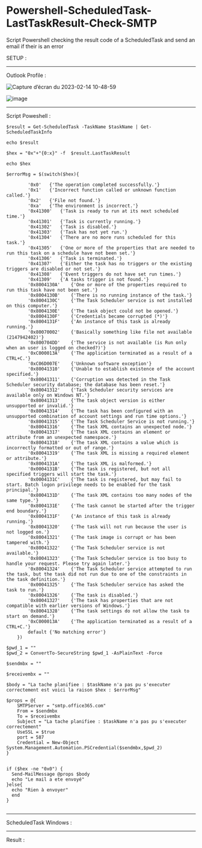 # Powershell-ScheduledTask-LastTaskResult-Check-SMTP
Script Powershell checking the result code of a ScheduledTask and send an email if their is an error


SETUP : 
________________________________________________________________________________________________________________

Outlook Profile :

![Capture d’écran du 2023-02-14 10-48-59](https://user-images.githubusercontent.com/103247504/218699741-52d595d5-9e3f-4883-b886-7f0d9ea1d2e9.png)

![image](https://user-images.githubusercontent.com/103247504/218700015-535d8f8a-bf36-403f-9f48-a0421f48ab5f.png)


________________________________________________________________________________________________________________
  
Script Poweshell :

```$taskName = "FTP_DISPOR_GEFCO"
$result = Get-ScheduledTask -TaskName $taskName | Get-ScheduledTaskInfo

echo $result

$hex = "0x"+"{0:x}" -f  $result.LastTaskResult

echo $hex

$errorMsg = $(switch($hex){

        '0x0'	{'The operation completed successfully.'}
        '0x1'	{'Incorrect function called or unknown function called.'}
        '0x2'	{'File not found.'}
        '0xa'	{'The environment is incorrect.'}
        '0x41300'	{'Task is ready to run at its next scheduled time.'}
        '0x41301'	{'Task is currently running.'}
        '0x41302'	{'Task is disabled.'}
        '0x41303'	{'Task has not yet run.'}
        '0x41304'	{'There are no more runs scheduled for this task.'}
        '0x41305'	{'One or more of the properties that are needed to run this task on a schedule have not been set.'}
        '0x41306'	{'Task is terminated.'}
        '0x41307'	{'Either the task has no triggers or the existing triggers are disabled or not set.'}
        '0x41308'	{'Event triggers do not have set run times.'}
        '0x41309'	{'A tasks trigger is not found.'}
        '0x8004130A'	{'One or more of the properties required to run this task have not been set.'}
        '0x8004130B'	{'There is no running instance of the task.'}
        '0x8004130C'	{'The Task Scheduler service is not installed on this computer.'}
        '0x8004130E'	{'The task object could not be opened.'}
        '0x8004130F'	{'Credentials became corrupted (*)'}
        '0x8004131F'	{'An instance of this task is already running.'}
        '0x80070002'	{'Basically something like file not available (2147942402)'}
        '0x800704DD'	{'The service is not available (is Run only when an user is logged on checked?)'}
        '0xC000013A'	{'The application terminated as a result of a CTRL+C.'}
        '0xC06D007E'	{'Unknown software exception'}
        '0x80041310'	{'Unable to establish existence of the account specified.'}
        '0x80041311'	{'Corruption was detected in the Task Scheduler security database; the database has been reset.'}
        '0x80041312'	{'Task Scheduler security services are available only on Windows NT.'}
        '0x80041313'	{'The task object version is either unsupported or invalid.'}
        '0x80041314'	{'The task has been configured with an unsupported combination of account settings and run time options.'}
        '0x80041315'	{'The Task Scheduler Service is not running.'}
        '0x80041316'	{'The task XML contains an unexpected node.'}
        '0x80041317'	{'The task XML contains an element or attribute from an unexpected namespace.'}
        '0x80041318'	{'The task XML contains a value which is incorrectly formatted or out of range.'}
        '0x80041319'	{'The task XML is missing a required element or attribute.'}
        '0x8004131A'	{'The task XML is malformed.'}
        '0x0004131B'	{'The task is registered, but not all specified triggers will start the task.'}
        '0x0004131C'	{'The task is registered, but may fail to start. Batch logon privilege needs to be enabled for the task principal.'}
        '0x8004131D'	{'The task XML contains too many nodes of the same type.'}
        '0x8004131E'	{'The task cannot be started after the trigger end boundary.'}
        '0x8004131F'	{'An instance of this task is already running.'}
        '0x80041320'	{'The task will not run because the user is not logged on.'}
        '0x80041321'	{'The task image is corrupt or has been tampered with.'}
        '0x80041322'	{'The Task Scheduler service is not available.'}
        '0x80041323'	{'The Task Scheduler service is too busy to handle your request. Please try again later.'}
        '0x80041324'	{'The Task Scheduler service attempted to run the task, but the task did not run due to one of the constraints in the task definition.'}
        '0x00041325'	{'The Task Scheduler service has asked the task to run.'}
        '0x80041326'	{'The task is disabled.'}
        '0x80041327'	{'The task has properties that are not compatible with earlier versions of Windows.'}
        '0x80041328'	{'The task settings do not allow the task to start on demand.'}
        '0xC000013A'	{'The application terminated as a result of a CTRL+C.'}
        default {'No matching error'}
    })

$pwd_1 = ""
$pwd_2 = ConvertTo-SecureString $pwd_1 -AsPlainText -Force

$sendmbx = ""

$receivembx = ""

$body = "La tache planifiee : $taskName n'a pas pu s'executer correctement est voici la raison $hex : $errorMsg"

$props = @{
    SMTPServer = "smtp.office365.com"
    From = $sendmbx
    To = $receivembx
    Subject = "La tache planifiee : $taskName n'a pas pu s'executer correctement"
    UseSSL = $true
    port = 587
    Credential = New-Object System.Management.Automation.PSCredential($sendmbx,$pwd_2)
}


if ($hex -ne "0x0") {
  Send-MailMessage @props $body
  echo "Le mail a ete envoyé"
}else{
  echo "Rien à envoyer"
  end
}


```
________________________________________________________________________________________________________________

ScheduledTask Windows :



________________________________________________________________________________________________________________

Result : 









 
